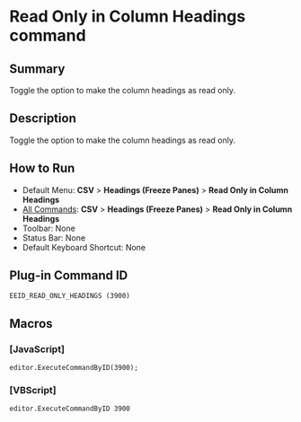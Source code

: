 # Read Only in Column Headings command

## Summary

Toggle the option to make the column headings as read only.

## Description

Toggle the option to make the column headings as read only.

## How to Run

- Default Menu: **CSV** \> **Headings (Freeze Panes)** \> **Read Only in Column Headings**
- [All Commands](../tools/all_commands): **CSV** \> **Headings (Freeze Panes)** \> **Read Only in Column Headings**
- Toolbar: None
- Status Bar: None
- Default Keyboard Shortcut: None

## Plug-in Command ID

```
EEID_READ_ONLY_HEADINGS (3900)```

## Macros

### \[JavaScript\]

```
editor.ExecuteCommandByID(3900);
```

### \[VBScript\]

```
editor.ExecuteCommandByID 3900
```
